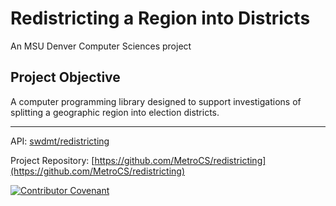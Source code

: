 # Redistricting a Region into Districts

An MSU Denver Computer Sciences project

## Project Objective
A computer programming library designed to support investigations of splitting a geographic region into election districts.

___
API: [swdmt/redistricting](api/index.html)

Project Repository: [https://github.com/MetroCS/redistricting](https://github.com/MetroCS/redistricting)

[![Contributor Covenant](https://img.shields.io/badge/Contributor%20Covenant-v2.0%20adopted-ff69b4.svg)](https://github.com/MetroCS/redistricting/blob/master/CODE_OF_CONDUCT.md)
